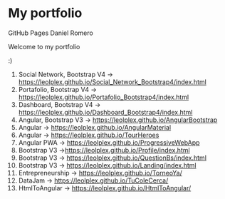 # My portfolio
GitHub Pages Daniel Romero

Welcome to my portfolio

:)

1. Social Network, Bootstrap V4 -> https://leolplex.github.io/Social_Network_Bootstrap4/index.html
2. Portafolio, Bootstrap V4 -> https://leolplex.github.io/Portafolio_Bootstrap4/index.html
3. Dashboard, Bootstrap V4 -> https://leolplex.github.io/Dashboard_Bootstrap4/index.html
4. Angular, Bootstrap V3 -> https://leolplex.github.io/AngularBootstrap
5. Angular -> https://leolplex.github.io/AngularMaterial
6. Angular -> https://leolplex.github.io/TourHeroes
7. Angular PWA -> https://leolplex.github.io/ProgressiveWebApp
8. Bootstrap V3 ->https://leolplex.github.io/Profile/index.html
9. Bootstrap V3 -> https://leolplex.github.io/QuestionBs/index.html
10. Bootstrap V3 -> https://leolplex.github.io/Landing/index.html
11. Entrepreneurship -> https://leolplex.github.io/TorneoYa/
12. DataJam -> https://leolplex.github.io/TuColeCerca/
13. HtmlToAngular -> https://leolplex.github.io/HtmlToAngular/



